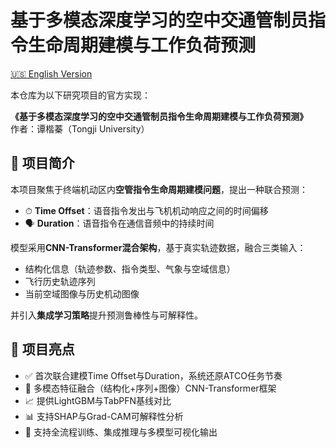 # 基于多模态深度学习的空中交通管制员指令生命周期建模与工作负荷预测

[🇺🇸 English Version](./README.md)

本仓库为以下研究项目的官方实现：

**《基于多模态深度学习的空中交通管制员指令生命周期建模与工作负荷预测》**  
作者：谭楷蓁（Tongji University）

## 🧠 项目简介

本项目聚焦于终端机动区内**空管指令生命周期建模问题**，提出一种联合预测：

- ⏱ **Time Offset**：语音指令发出与飞机机动响应之间的时间偏移  
- 🗣 **Duration**：语音指令在通信音频中的持续时间  

模型采用**CNN-Transformer混合架构**，基于真实轨迹数据，融合三类输入：

- 结构化信息（轨迹参数、指令类型、气象与空域信息）  
- 飞行历史轨迹序列  
- 当前空域图像与历史机动图像  

并引入**集成学习策略**提升预测鲁棒性与可解释性。

## 🧩 项目亮点

- ✅ 首次联合建模Time Offset与Duration，系统还原ATCO任务节奏  
- 🧠 多模态特征融合（结构化+序列+图像）CNN-Transformer框架  
- 📈 提供LightGBM与TabPFN基线对比  
- 📊 支持SHAP与Grad-CAM可解释性分析  
- 🧪 支持全流程训练、集成推理与多模型可视化输出
